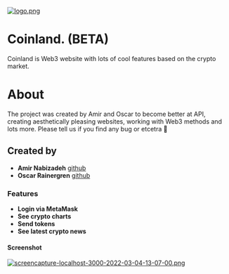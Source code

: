 [![logo.png](https://i.postimg.cc/BZrPkVGY/logo.png)](https://postimg.cc/JtQhBK0Z)

# Coinland. (BETA)

Coinland is Web3 website with lots of cool features based on the crypto market. 

# About

The project was created by Amir and Oscar to become better at API, creating aesthetically pleasing websites, working with Web3 methods and lots more.
Please tell us if you find any bug or etcetra 🤌

## Created by

- **Amir Nabizadeh** [github](https://github.com/Nabizadehse)
- **Oscar Rainergren** [github](https://github.com/RainergrenOscar)


### Features

- **Login via MetaMask**
- **See crypto charts**
- **Send tokens**
- **See latest crypto news**

#### Screenshot

[![screencapture-localhost-3000-2022-03-04-13-07-00.png](https://i.postimg.cc/CxMShVPs/screencapture-localhost-3000-2022-03-04-13-07-00.png)](https://postimg.cc/ppSgC3tm)
